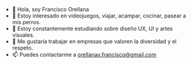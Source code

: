 - 👋 Hola, soy Francisco Orellana
- 👀 Estoy interesado en videojuegos, viajar, acampar, cocinar, pasear a mis perros.
- 🌱 Estoy constantemente estudiando sobre diseño UX, UI y artes visuales.
- 💞️ Me gustaría trabajar en empresas que valoren la diversidad y el respeto.
- 📫 Puedes contactarme a orellanav.francisco@gmail.com
